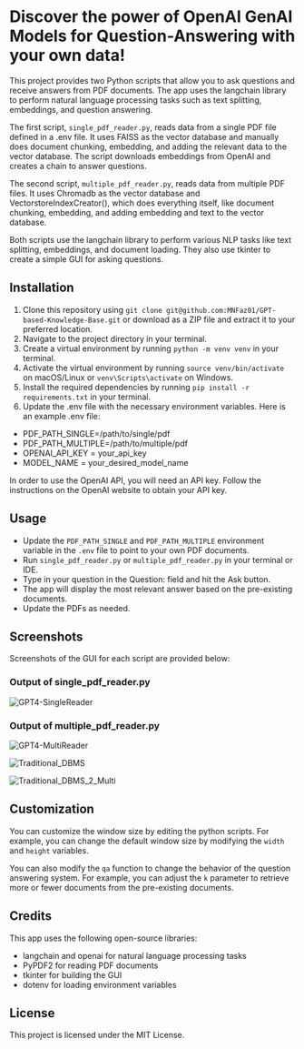 # Discover the power of OpenAI GenAI Models for Question-Answering with your own data!

This project provides two Python scripts that allow you to ask questions and receive answers from PDF documents. The app uses the langchain library to perform natural language processing tasks such as text splitting, embeddings, and question answering.

The first script, `single_pdf_reader.py`, reads data from a single PDF file defined in a .env file. It uses FAISS as the vector database and manually does document chunking, embedding, and adding the relevant data to the vector database. The script downloads embeddings from OpenAI and creates a chain to answer questions.

The second script, `multiple_pdf_reader.py`, reads data from multiple PDF files. It uses Chromadb as the vector database and VectorstoreIndexCreator(), which does everything itself, like document chunking, embedding, and adding embedding and text to the vector database.

Both scripts use the langchain library to perform various NLP tasks like text splitting, embeddings, and document loading. They also use tkinter to create a simple GUI for asking questions.

## Installation
1. Clone this repository using `git clone git@github.com:MNFaz01/GPT-based-Knowledge-Base.git` or download as a ZIP file and extract it to your preferred location.
2. Navigate to the project directory in your terminal.
3. Create a virtual environment by running `python -m venv venv` in your terminal.
4. Activate the virtual environment by running `source venv/bin/activate` on macOS/Linux or `venv\Scripts\activate` on Windows.
5. Install the required dependencies by running `pip install -r requirements.txt` in your terminal.  
6. Update the .env file with the necessary environment variables. Here is an example .env file:  
* PDF_PATH_SINGLE=/path/to/single/pdf 
* PDF_PATH_MULTIPLE=/path/to/multiple/pdf   
* OPENAI_API_KEY = your_api_key  
* MODEL_NAME = your_desired_model_name  

In order to use the OpenAI API, you will need an API key. Follow the instructions on the OpenAI website to obtain your API key.

## Usage
* Update the `PDF_PATH_SINGLE` and `PDF_PATH_MULTIPLE` environment variable in the `.env` file to point to your own PDF documents.
* Run `single_pdf_reader.py` or `multiple_pdf_reader.py` in your terminal or IDE.  
* Type in your question in the Question: field and hit the Ask button.
* The app will display the most relevant answer based on the pre-existing documents.
* Update the PDFs as needed.

## Screenshots  
Screenshots of the GUI for each script are provided below:  

### Output of single_pdf_reader.py

![GPT4-SingleReader](https://user-images.githubusercontent.com/76795935/235541059-15b03a78-22e2-4f66-89e0-e172f1a75779.png)

### Output of multiple_pdf_reader.py

![GPT4-MultiReader](https://user-images.githubusercontent.com/76795935/235541149-de836ec7-e1c6-44da-9cd5-5c5c54515ddb.png)

![Traditional_DBMS](https://user-images.githubusercontent.com/76795935/235541087-fa62a841-e902-4d36-ad4e-857b5e252530.png)  

![Traditional_DBMS_2_Multi](https://user-images.githubusercontent.com/76795935/235541119-53745bc3-2f3a-4468-a5dd-71c26cee6d65.png)  


## Customization
You can customize the window size by editing the python scripts. For example, you can change the default window size by modifying the `width` and `height` variables.

You can also modify the `qa` function to change the behavior of the question answering system. For example, you can adjust the `k` parameter to retrieve more or fewer documents from the pre-existing documents.

## Credits
This app uses the following open-source libraries:

* langchain and openai for natural language processing tasks  
* PyPDF2 for reading PDF documents  
* tkinter for building the GUI  
* dotenv for loading environment variables  

## License
This project is licensed under the MIT License.
